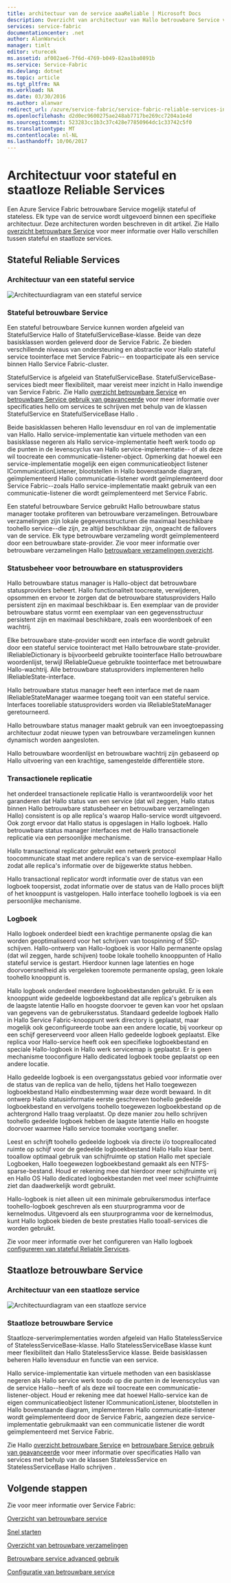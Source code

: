 ```yaml
---
title: architectuur van de service aaaReliable | Microsoft Docs
description: Overzicht van architectuur van Hallo betrouwbare Service voor stateful en staatloze services
services: service-fabric
documentationcenter: .net
author: AlanWarwick
manager: timlt
editor: vturecek
ms.assetid: af002ae6-7f6d-4769-b049-82aa1ba0891b
ms.service: Service-Fabric
ms.devlang: dotnet
ms.topic: article
ms.tgt_pltfrm: NA
ms.workload: NA
ms.date: 03/30/2016
ms.author: alanwar
redirect_url: /azure/service-fabric/service-fabric-reliable-services-introduction
ms.openlocfilehash: d2d0ec9600275ae248ab7717be269cc7204a1e4d
ms.sourcegitcommit: 523283cc1b3c37c428e77850964dc1c33742c5f0
ms.translationtype: MT
ms.contentlocale: nl-NL
ms.lasthandoff: 10/06/2017
---
```

# <a name="architecture-for-stateful-and-stateless-reliable-services"></a>Architectuur voor stateful en staatloze Reliable Services
Een Azure Service Fabric betrouwbare Service mogelijk stateful of stateless. Elk type van de service wordt uitgevoerd binnen een specifieke architectuur. Deze architecturen worden beschreven in dit artikel.
Zie Hallo [overzicht betrouwbare Service](service-fabric-reliable-services-introduction.md) voor meer informatie over Hallo verschillen tussen stateful en staatloze services.

## <a name="stateful-reliable-services"></a>Stateful Reliable Services
### <a name="architecture-of-a-stateful-service"></a>Architectuur van een stateful service
![Architectuurdiagram van een stateful service](./media/service-fabric-reliable-services-platform-architecture/reliable-stateful-service-architecture.png)

### <a name="stateful-reliable-service"></a>Stateful betrouwbare Service
Een stateful betrouwbare Service kunnen worden afgeleid van StatefulService Hallo of StatefulServiceBase-klasse. Beide van deze basisklassen worden geleverd door de Service Fabric. Ze bieden verschillende niveaus van ondersteuning en abstractie voor Hallo stateful service toointerface met Service Fabric-- en tooparticipate als een service binnen Hallo Service Fabric-cluster.

StatefulService is afgeleid van StatefulServiceBase. StatefulServiceBase-services biedt meer flexibiliteit, maar vereist meer inzicht in Hallo inwendige van Service Fabric.
Zie Hallo [overzicht betrouwbare Service](service-fabric-reliable-services-introduction.md) en [betrouwbare Service gebruik van geavanceerde](service-fabric-reliable-services-advanced-usage.md) voor meer informatie over specificaties hello om services te schrijven met behulp van de klassen StatefulService en StatefulServiceBase Hallo .

Beide basisklassen beheren Hallo levensduur en rol van de implementatie van Hallo. Hallo service-implementatie kan virtuele methoden van een basisklasse negeren als Hallo service-implementatie heeft werk toodo op die punten in de levenscyclus van Hallo service-implementatie-- of als deze wil toocreate een communicatie-listener-object. Opmerking dat hoewel een service-implementatie mogelijk een eigen communicatieobject listener ICommunicationListener, blootstellen in Hallo bovenstaande diagram, geïmplementeerd Hallo communicatie-listener wordt geïmplementeerd door Service Fabric--zoals Hallo service-implementatie maakt gebruik van een communicatie-listener die wordt geïmplementeerd met Service Fabric.

Een stateful betrouwbare Service gebruikt Hallo betrouwbare status manager tootake profiteren van betrouwbare verzamelingen. Betrouwbare verzamelingen zijn lokale gegevensstructuren die maximaal beschikbare toohello service--die zijn, ze altijd beschikbaar zijn, ongeacht de failovers van de service. Elk type betrouwbare verzameling wordt geïmplementeerd door een betrouwbare state-provider.
Zie voor meer informatie over betrouwbare verzamelingen Hallo [betrouwbare verzamelingen overzicht](service-fabric-reliable-services-reliable-collections.md).

### <a name="reliable-state-manager-and-state-providers"></a>Statusbeheer voor betrouwbare en statusproviders
Hallo betrouwbare status manager is Hallo-object dat betrouwbare statusproviders beheert. Hallo functionaliteit toocreate, verwijderen, opsommen en ervoor te zorgen dat de betrouwbare statusproviders Hallo persistent zijn en maximaal beschikbaar is. Een exemplaar van de provider betrouwbare status vormt een exemplaar van een gegevensstructuur persistent zijn en maximaal beschikbare, zoals een woordenboek of een wachtrij.

Elke betrouwbare state-provider wordt een interface die wordt gebruikt door een stateful service toointeract met Hallo betrouwbare state-provider. IReliableDictionary is bijvoorbeeld gebruikte toointerface Hallo betrouwbare woordenlijst, terwijl IReliableQueue gebruikte toointerface met betrouwbare Hallo-wachtrij. Alle betrouwbare statusproviders implementeren hello IReliableState-interface.

Hallo betrouwbare status manager heeft een interface met de naam IReliableStateManager waarmee toegang tooit van een stateful service. Interfaces tooreliable statusproviders worden via IReliableStateManager geretourneerd.

Hallo betrouwbare status manager maakt gebruik van een invoegtoepassing architectuur zodat nieuwe typen van betrouwbare verzamelingen kunnen dynamisch worden aangesloten.

Hallo betrouwbare woordenlijst en betrouwbare wachtrij zijn gebaseerd op Hallo uitvoering van een krachtige, samengestelde differentiële store.

### <a name="transactional-replicator"></a>Transactionele replicatie
het onderdeel transactionele replicatie Hallo is verantwoordelijk voor het garanderen dat Hallo status van een service (dat wil zeggen, Hallo status binnen Hallo betrouwbare statusbeheer en betrouwbare verzamelingen Hallo) consistent is op alle replica's waarop Hallo-service wordt uitgevoerd. Ook zorgt ervoor dat Hallo status is opgeslagen in Hallo logboek. Hallo betrouwbare status manager interfaces met de Hallo transactionele replicatie via een persoonlijke mechanisme.

Hallo transactional replicator gebruikt een netwerk protocol toocommunicate staat met andere replica's van de service-exemplaar Hallo zodat alle replica's informatie over de bijgewerkte status hebben.

Hallo transactional replicator wordt informatie over de status van een logboek toopersist, zodat informatie over de status van de Hallo proces blijft of het knooppunt is vastgelopen. Hallo interface toohello logboek is via een persoonlijke mechanisme.

### <a name="log"></a>Logboek
Hallo logboek onderdeel biedt een krachtige permanente opslag die kan worden geoptimaliseerd voor het schrijven van toospinning of SSD-schijven.  Hallo-ontwerp van Hallo-logboek is voor Hallo permanente opslag (dat wil zeggen, harde schijven) toobe lokale toohello knooppunten of Hallo stateful service is gestart. Hierdoor kunnen lage latenties en hoge doorvoersnelheid als vergeleken tooremote permanente opslag, geen lokale toohello knooppunt is.

Hallo logboek onderdeel meerdere logboekbestanden gebruikt. Er is een knooppunt wide gedeelde logboekbestand dat alle replica's gebruiken als de laagste latentie Hallo en hoogste doorvoer te geven kan voor het opslaan van gegevens van de gebruikersstatus. Standaard gedeelde logboek Hallo in Hallo Service Fabric-knooppunt werk directory is geplaatst, maar mogelijk ook geconfigureerde toobe aan een andere locatie, bij voorkeur op een schijf gereserveerd voor alleen Hallo gedeelde logboek geplaatst. Elke replica voor Hallo-service heeft ook een specifieke logboekbestand en speciale Hallo-logboek in Hallo werk servicemap is geplaatst. Er is geen mechanisme tooconfigure Hallo dedicated logboek toobe geplaatst op een andere locatie.

Hallo gedeelde logboek is een overgangsstatus gebied voor informatie over de status van de replica van de hello, tijdens het Hallo toegewezen logboekbestand Hallo eindbestemming waar deze wordt bewaard. In dit ontwerp Hallo statusinformatie eerste geschreven toohello gedeelde logboekbestand en vervolgens toohello toegewezen logboekbestand op de achtergrond Hallo traag verplaatst. Op deze manier zou hello schrijven toohello gedeelde logboek hebben de laagste latentie Hallo en hoogste doorvoer waarmee Hallo service toomake voortgang sneller.

Leest en schrijft toohello gedeelde logboek via directe i/o toopreallocated ruimte op schijf voor de gedeelde logboekbestand Hallo Hallo klaar bent. tooallow optimaal gebruik van schijfruimte op station Hallo met speciale Logboeken, Hallo toegewezen logboekbestand gemaakt als een NTFS-sparse-bestand. Houd er rekening mee dat hierdoor meer schijfruimte vrij en Hallo OS Hallo dedicated logboekbestanden met veel meer schijfruimte ziet dan daadwerkelijk wordt gebruikt.

Hallo-logboek is niet alleen uit een minimale gebruikersmodus interface toohello-logboek geschreven als een stuurprogramma voor de kernelmodus. Uitgevoerd als een stuurprogramma voor de kernelmodus, kunt Hallo logboek bieden de beste prestaties Hallo tooall-services die worden gebruikt.

Zie voor meer informatie over het configureren van Hallo logboek [configureren van stateful Reliable Services](service-fabric-reliable-services-configuration.md).

## <a name="stateless-reliable-service"></a>Staatloze betrouwbare Service
### <a name="architecture-of-a-stateless-service"></a>Architectuur van een staatloze service
![Architectuurdiagram van een staatloze service](./media/service-fabric-reliable-services-platform-architecture/reliable-stateless-service-architecture.png)

### <a name="stateless-reliable-service"></a>Staatloze betrouwbare Service
Staatloze-serverimplementaties worden afgeleid van Hallo StatelessService of StatelessServiceBase-klasse. Hallo StatelessServiceBase klasse kunt meer flexibiliteit dan Hallo StatelessService klasse.
Beide basisklassen beheren Hallo levensduur en functie van een service.

Hallo service-implementatie kan virtuele methoden van een basisklasse negeren als Hallo service werk toodo op die punten in de levenscyclus van de service Hallo--heeft of als deze wil toocreate een communicatie-listener-object. Houd er rekening mee dat hoewel Hallo-service kan de eigen communicatieobject listener ICommunicationListener, blootstellen in Hallo bovenstaande diagram, implementeren Hallo communicatie-listener wordt geïmplementeerd door de Service Fabric, aangezien deze service-implementatie gebruikmaakt van een communicatie listener die wordt geïmplementeerd met Service Fabric.

Zie Hallo [overzicht betrouwbare Service](service-fabric-reliable-services-introduction.md) en [betrouwbare Service gebruik van geavanceerde](service-fabric-reliable-services-advanced-usage.md) voor meer informatie over specificaties Hallo van services met behulp van de klassen StatelessService en StatelessServiceBase Hallo schrijven .

<!--Every topic should have next steps and links toohello next logical set of content tookeep hello customer engaged-->
## <a name="next-steps"></a>Volgende stappen
Zie voor meer informatie over Service Fabric:

[Overzicht van betrouwbare service](service-fabric-reliable-services-introduction.md)

[Snel starten](service-fabric-reliable-services-quick-start.md)

[Overzicht van betrouwbare verzamelingen](service-fabric-reliable-services-reliable-collections.md)

[Betrouwbare service advanced gebruik](service-fabric-reliable-services-advanced-usage.md)

[Configuratie van betrouwbare service](service-fabric-reliable-services-configuration.md)  

